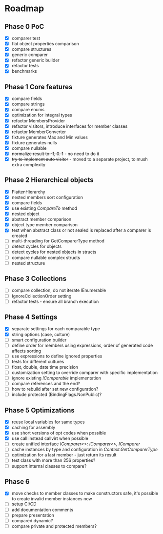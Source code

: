 # Roadmap

## Phase 0 PoC

- [x] comparer test
- [x] flat object properties comparison
- [x] compare structures
- [x] generic comparer
- [x] refactor generic builder
- [x] refactor tests
- [x] benchmarks

## Phase 1 Core features

- [x] compare fields
- [x] compare strings
- [x] compare enums
- [x] optimization for integral types
- [x] refactor MembersProvider
- [x] refactor visitors, introduce interfaces for member classes
- [x] refactor MemberConverter
- [x] fixture generates Max and Min values
- [X] fixture generates nulls
- [x] compare nullable
- [x] ~~normalize result to -1, 0. 1~~ - no need to do it
- [x] ~~try to implement auto visitor~~ - moved to a separate project, to mush extra complexity

## Phase 2 Hierarchical objects

- [x] FlattenHierarchy
- [x] nested members sort configuration
- [x] compare fields
- [x] use existing *CompareTo* method
- [x] nested object
- [x] abstract member comparison
- [x] object type member comparison
- [x] test when abstract class or not sealed is replaced after a comparer is created
- [ ] multi-threading for GetComparerType method
- [ ] detect cycles for objects
- [ ] detect cycles for nested objects in structs
- [ ] compare nullable complex structs
- [ ] nested structure

## Phase 3 Collections

- [ ] compare collection, do not iterate IEnumerable
- [ ] IgnoreCollectionOrder setting
- [ ] refactor tests - ensure all branch execution

## Phase 4 Settings

- [x] separate settings for each comparable type
- [x] string options (case, culture)
- [ ] smart configuration builder
- [ ] define order for members using expressions, order of generated code affects sorting
- [ ] use expressions to define ignored properties
- [ ] tests for different cultures
- [ ] float, double, date time precision
- [ ] customization setting to override comparer with specific implementation
- [ ] ignore existing *IComparable* implementation
- [ ] compare references and the end?
- [ ] how to rebuild after set new configuration?
- [ ] include protected (BindingFlags.NonPublic)?

## Phase 5 Optimizations

- [x] reuse local variables for same types
- [x] caching for assembly
- [x] use short versions of opt codes when possible
- [x] use call instead callvirt when possible
- [ ] create unified interface *IComparer<>: IComparer<>, IComparer*
- [ ] cache instances by type and configuration in *Context.GetComparerType*
- [ ] optimization for a last member - just return its result
- [ ] test class with more than 256 properties?
- [ ] support internal classes to compare?

## Phase 6

- [x] move checks to member classes to make constructors safe, it's possible to create invalid member instances now
- [ ] setup CI/CD
- [ ] add documentation comments
- [ ] prepare presentation
- [ ] compared dynamic?
- [ ] compare private and protected members?
